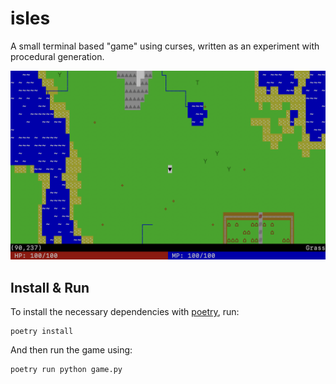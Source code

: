 isles
=====

A small terminal based "game" using curses, written as an experiment with procedural generation.

![](example.png)

## Install & Run

To install the necessary dependencies with [poetry](https://python-poetry.org), run:
```
poetry install
```

And then run the game using:
```
poetry run python game.py
```
